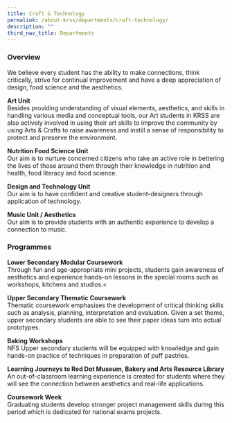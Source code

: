 ```yaml
---
title: Craft & Technology
permalink: /about-krss/departments/craft-technology/
description: ""
third_nav_title: Departments
---
```

### Overview
<html>
<head>
<style>
div {
  text-align: justify;
  text-justify: inter-word;
}
</style>
</head>
<body>
We believe every student has the ability to make connections, think critically, strive for continual improvement and have a deep appreciation of design, food science and the aesthetics. 

**Art Unit**  
Besides providing understanding of visual elements, aesthetics, and skills in handling various media and conceptual tools, our Art students in KRSS are also actively involved in using their art skills to improve the community by using Arts & Crafts to raise awareness and instill a sense of responsibility to protect and preserve the environment.

**Nutrition Food Science Unit**  
Our aim is to nurture concerned citizens who take an active role in bettering the lives of those around them through their knowledge in nutrition and health, food literacy and food science.</p>

**Design and Technology Unit**  
Our aim is to have confident and creative student-designers through application of technology.

**Music Unit / Aesthetics**  
Our aim is to provide students with an authentic experience to develop a connection to music.


### Programmes

**Lower Secondary Modular Coursework**  
Through fun and age-appropriate mini projects, students gain awareness of aesthetics and experience hands-on lessons in the special rooms such as workshops, kitchens and studios.<

**Upper Secondary Thematic Coursework**  
Thematic coursework emphasises the development of critical thinking skills such as analysis, planning, interpretation and evaluation. Given a set theme, upper secondary students are able to see their paper ideas turn into actual prototypes.

**Baking Workshops**  
NFS Upper secondary students will be equipped with knowledge and gain hands-on practice of techniques in preparation of puff pastries.

**Learning Journeys to Red Dot Museum, Bakery and Arts Resource Library**  
An out-of-classroom learning experience is created for students where they will see the connection between aesthetics and real-life applications.

**Coursework Week**  
Graduating students develop stronger project management skills during this period which is dedicated for national exams projects.
</body>